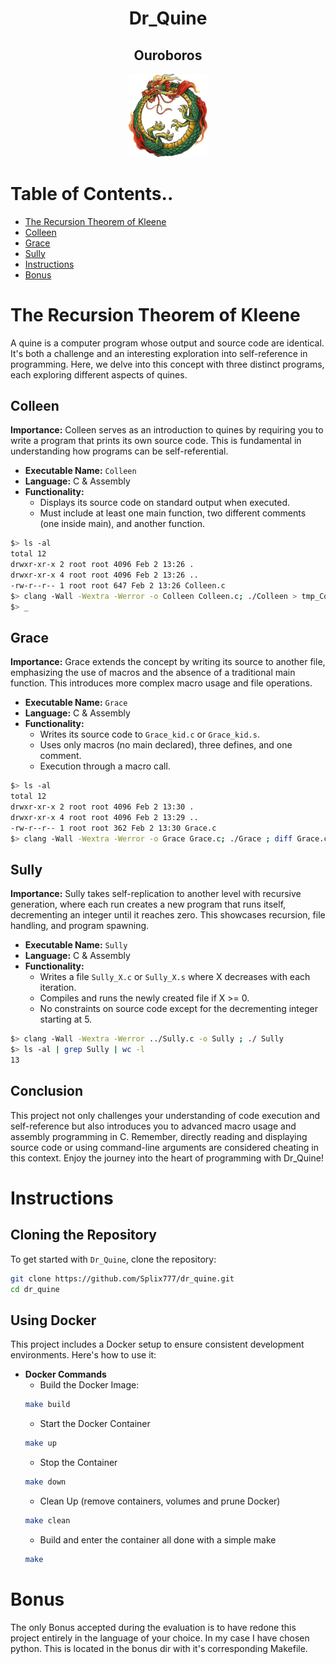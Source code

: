 <h1 align="center">Dr_Quine</h1>
<h2 align="center">Ouroboros</h2>

<div align="center">
<img src="docs/readme_images/ouroboros.png" alt="Ouroboros" width="25%">
</div>

# Table of Contents..
- [The Recursion Theorem of Kleene](#the-recursion-theorem-of-kleene)
- [Colleen](#colleen)
- [Grace](#grace)
- [Sully](#sully)
- [Instructions](#instructions)
- [Bonus](#bonus)

# The Recursion Theorem of Kleene

A quine is a computer program whose output and source code are identical. It's both a challenge and an interesting exploration into self-reference in programming. Here, we delve into this concept with three distinct programs, each exploring different aspects of quines.

## Colleen

**Importance:** Colleen serves as an introduction to quines by requiring you to write a program that prints its own source code. This is fundamental in understanding how programs can be self-referential.

- **Executable Name:** `Colleen`
- **Language:** C & Assembly
- **Functionality:**
  - Displays its source code on standard output when executed.
  - Must include at least one main function, two different comments (one inside main), and another function.

```bash
$> ls -al
total 12
drwxr-xr-x 2 root root 4096 Feb 2 13:26 .
drwxr-xr-x 4 root root 4096 Feb 2 13:26 ..
-rw-r--r-- 1 root root 647 Feb 2 13:26 Colleen.c
$> clang -Wall -Wextra -Werror -o Colleen Colleen.c; ./Colleen > tmp_Colleen ; diff tmp_Colleen Colleen.c
$> _
```

## Grace

**Importance:** Grace extends the concept by writing its source to another file, emphasizing the use of macros and the absence of a traditional main function. This introduces more complex macro usage and file operations.

- **Executable Name:** `Grace`
- **Language:** C & Assembly
- **Functionality:**
  - Writes its source code to `Grace_kid.c` or `Grace_kid.s`.
  - Uses only macros (no main declared), three defines, and one comment.
  - Execution through a macro call.

```bash
$> ls -al
total 12
drwxr-xr-x 2 root root 4096 Feb 2 13:30 .
drwxr-xr-x 4 root root 4096 Feb 2 13:29 ..
-rw-r--r-- 1 root root 362 Feb 2 13:30 Grace.c
$> clang -Wall -Wextra -Werror -o Grace Grace.c; ./Grace ; diff Grace.c Grace_kid.c
```

## Sully

**Importance:** Sully takes self-replication to another level with recursive generation, where each run creates a new program that runs itself, decrementing an integer until it reaches zero. This showcases recursion, file handling, and program spawning.

- **Executable Name:** `Sully`
- **Language:** C & Assembly
- **Functionality:**
  - Writes a file `Sully_X.c` or `Sully_X.s` where X decreases with each iteration.
  - Compiles and runs the newly created file if X >= 0.
  - No constraints on source code except for the decrementing integer starting at 5.

```bash
$> clang -Wall -Wextra -Werror ../Sully.c -o Sully ; ./ Sully
$> ls -al | grep Sully | wc -l
13
```

## Conclusion

This project not only challenges your understanding of code execution and self-reference but also introduces you to advanced macro usage and assembly programming in C. Remember, directly reading and displaying source code or using command-line arguments are considered cheating in this context. Enjoy the journey into the heart of programming with Dr_Quine!

# Instructions

## Cloning the Repository

To get started with `Dr_Quine`, clone the repository:

```bash
git clone https://github.com/Splix777/dr_quine.git
cd dr_quine
```

## Using Docker
This project includes a Docker setup to ensure consistent development environments. Here's how to use it:

- **Docker Commands**
    - Build the Docker Image:
    ```bash
    make build
    ```
    - Start the Docker Container
    ```bash
    make up
    ```
    - Stop the Container
    ```bash
    make down
    ```
    - Clean Up (remove containers, volumes and prune Docker)
    ```bash
    make clean
    ```
    - Build and enter the container all done with a simple make
    ```bash
    make
    ```

# Bonus
The only Bonus accepted during the evaluation is to have redone this project entirely in the language of your choice. In my case I have chosen python. This is located in the bonus dir with it's corresponding Makefile.